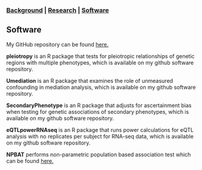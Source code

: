 ### [Background](https://SharonLutz.github.io)  | [Research](https://SharonLutz.github.io/research) | [Software](https://SharonLutz.github.io/software)

## Software
My GitHub repository can be found [here.](https://github.com/SharonLutz/software)

**pleiotropy** is an R package that tests for pleiotropic relationships of genetic regions with multiple phenotypes, which is available on my github software repository.

**Umediation** is an R package that examines the role of unmeasured confounding in mediation analysis, which is available on my github software repository. 

**SecondaryPhenotype** is an R package that adjusts for ascertainment bias when testing for genetic associations of secondary phenotypes, which is available on my github software repository.

**eQTLpowerRNAseq** is an R package that runs power calculations for eQTL analysis with no replicates per subject for RNA-seq data, which is available on my github software repository. 

**NPBAT** performs non-parametric population based association test which can be found [here.](https://sites.google.com/site/genenpbat/home/npbat)



